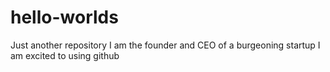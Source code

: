 # hello-worlds
Just another repository
I am the founder and CEO of a burgeoning startup
I am excited to using github
